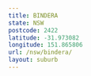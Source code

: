 ```yaml
---
title: BINDERA
state: NSW
postcode: 2422
latitude: -31.973082
longitude: 151.865806
url: /nsw/bindera/
layout: suburb
---
```

